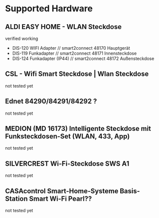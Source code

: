 # Supported Hardware

## ALDI EASY HOME - WLAN Steckdose
 verified working
 - DIS-120 WIFI Adapter // smart2connect 48170 Hauptgerät
 - DIS-119 Funkadapter // smart2connect 48171 Innensteckdose
 - DIS-124 Funkadapter (IP44) // smart2connect 48172 Außensteckdose

## CSL - Wifi Smart Steckdose | Wlan Steckdose
 not tested yet

## Ednet 84290/84291/84292 ?
 not tested yet

## MEDION (MD 16173) Intelligente Steckdose mit Funksteckdosen-Set (WLAN, 433, App)
 not tested yet

## SILVERCREST Wi-Fi-Steckdose SWS A1
 not tested yet

## CASAcontrol Smart-Home-Systeme Basis-Station Smart Wi-Fi Pearl??
 not tested yet

